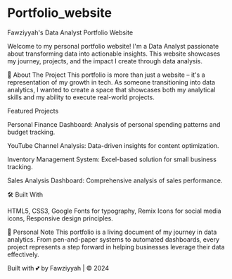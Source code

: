 # Portfolio_website
Fawziyyah's Data Analyst Portfolio Website


Welcome to my personal portfolio website! 
I'm a Data Analyst passionate about transforming data into actionable insights. 
This website showcases my journey, projects, and the impact I create through data analysis.


🌟 About The Project
This portfolio is more than just a website – it's a representation of my growth in tech. 
As someone transitioning into data analytics, I wanted to create a space that showcases 
both my analytical skills and my ability to execute real-world projects.


Featured Projects

Personal Finance Dashboard: Analysis of personal spending patterns and budget tracking.

YouTube Channel Analysis: Data-driven insights for content optimization.

Inventory Management System: Excel-based solution for small business tracking.

Sales Analysis Dashboard: Comprehensive analysis of sales performance.


🛠️ Built With

HTML5,
CSS3,
Google Fonts for typography,
Remix Icons for social media icons,
Responsive design principles.


📝 Personal Note
This portfolio is a living document of my journey in data analytics. 
From pen-and-paper systems to automated dashboards, 
every project represents a step forward in helping businesses leverage their data effectively.

Built with 💕 by Fawziyyah | © 2024
